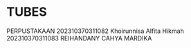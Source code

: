 # TUBES
PERPUSTAKAAN
202310370311082	Khoirunnisa Alfita Hikmah
202310370311083	REIHANDANY CAHYA MARDIKA
